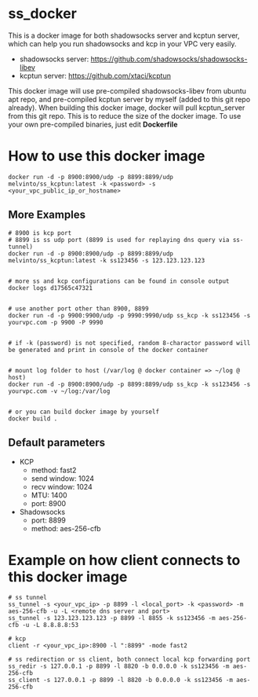 # ss_docker
This is a docker image for both shadowsocks server and kcptun server, which can help you run shadowsocks and kcp in your VPC very easily.

* shadowsocks server: https://github.com/shadowsocks/shadowsocks-libev
* kcptun server: https://github.com/xtaci/kcptun

This docker image will use pre-compiled shadowsocks-libev from ubuntu apt repo, and pre-compiled kcptun server by myself (added to this git repo already). When building this docker image, docker will pull kcptun_server from this git repo. This is to reduce the size of the docker image. To use your own pre-compiled binaries, just edit **Dockerfile**

# How to use this docker image
````
docker run -d -p 8900:8900/udp -p 8899:8899/udp melvinto/ss_kcptun:latest -k <password> -s <your_vpc_public_ip_or_hostname> 
````

## More Examples
````
# 8900 is kcp port
# 8899 is ss udp port (8899 is used for replaying dns query via ss-tunnel)
docker run -d -p 8900:8900/udp -p 8899:8899/udp melvinto/ss_kcptun:latest -k ss123456 -s 123.123.123.123


# more ss and kcp configurations can be found in console output
docker logs d17565c47321


# use another port other than 8900, 8899
docker run -d -p 9900:9900/udp -p 9990:9990/udp ss_kcp -k ss123456 -s yourvpc.com -p 9900 -P 9990


# if -k (password) is not specified, random 8-charactor password will be generated and print in console of the docker container


# mount log folder to host (/var/log @ docker container => ~/log @ host)
docker run -d -p 8900:8900/udp -p 8899:8899/udp ss_kcp -k ss123456 -s yourvpc.com -v ~/log:/var/log


# or you can build docker image by yourself
docker build .
````

## Default parameters
* KCP
  * method: fast2
  * send window: 1024
  * recv window: 1024
  * MTU: 1400
  * port: 8900
* Shadowsocks
  * port: 8899
  * method: aes-256-cfb
  
# Example on how client connects to this docker image
```
# ss tunnel
ss_tunnel -s <your_vpc_ip> -p 8899 -l <local_port> -k <password> -m aes-256-cfb -u -L <remote dns server and port>
ss_tunnel -s 123.123.123.123 -p 8899 -l 8855 -k ss123456 -m aes-256-cfb -u -L 8.8.8.8:53

# kcp
client -r <your_vpc_ip>:8900 -l ":8899" -mode fast2

# ss redirection or ss client, both connect local kcp forwarding port
ss_redir -s 127.0.0.1 -p 8899 -l 8820 -b 0.0.0.0 -k ss123456 -m aes-256-cfb
ss_client -s 127.0.0.1 -p 8899 -l 8820 -b 0.0.0.0 -k ss123456 -m aes-256-cfb

```
